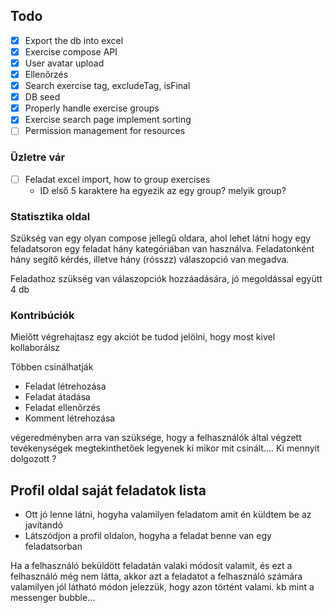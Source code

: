 ## Todo

- [X] Export the db into excel
- [X] Exercise compose API
- [X] User avatar upload
- [X] Ellenőrzés
- [X] Search exercise tag, excludeTag, isFinal
- [X] DB seed
- [X] Properly handle exercise groups
- [X] Exercise search page implement sorting
- [ ] Permission management for resources

### Üzletre vár

- [ ] Feladat excel import, how to group exercises
  - ID első 5 karaktere ha egyezik az egy group? melyik group?


### Statisztika oldal

Szükség van egy olyan compose jellegű oldara, ahol lehet látni hogy egy feladatsoron egy feladat hány kategóriában van használva.
Feladatonként hány segítő kérdés, illetve hány (rósszz) válaszopció van megadva.

Feladathoz szükség van válaszopciók hozzáadására, jó megoldással együtt 4 db

### Kontribúciók

Mielőtt végrehajtasz egy akciót be tudod jelölni, hogy most kivel kollaborálsz

Többen csinálhatják
- Feladat létrehozása
- Feladat átadása
- Feladat ellenőrzés
- Komment létrehozása

végeredményben arra van szüksége, hogy a felhasználók által végzett tevékenységek megtekinthetőek legyenek
ki mikor mit csinált....
Ki mennyit dolgozott ? 


## Profil oldal saját feladatok lista

- Ott jó lenne látni, hogyha valamilyen feladatom amit én küldtem be az javítandó
- Látszódjon a profil oldalon, hogyha a feladat benne van egy feladatsorban


Ha a felhasználó beküldött feladatán valaki módosít valamit, és ezt a felhasználó még nem látta, akkor
azt a feladatot a felhasználó számára valamilyen jól látható módon jelezzük, hogy azon történt valami.
kb mint a messenger bubble...